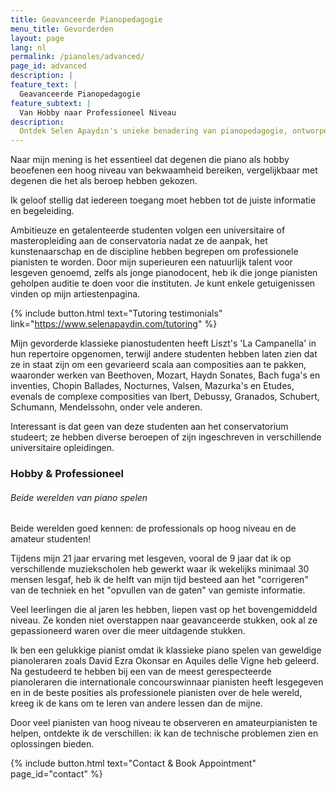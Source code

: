 ```yaml
---
title: Geavanceerde Pianopedagogie
menu_title: Gevorderden
layout: page
lang: nl
permalink: /pianoles/advanced/
page_id: advanced
description: |
feature_text: |
  Geavanceerde Pianopedagogie
feature_subtext: |
  Van Hobby naar Professioneel Niveau
description:
  Ontdek Selen Apaydın's unieke benadering van pianopedagogie, ontworpen om amateurpianisten te helpen professioneel niveau te bereiken. Leer over haar ervaring in het onderwijzen van geavanceerd repertoire aan niet-conservatorium studenten en haar methoden om technische uitdagingen te overwinnen. #PianoOnderwijs #GeavanceerdePianotechniek
---
```


Naar mijn mening is het essentieel dat degenen die piano als hobby beoefenen een hoog niveau van bekwaamheid bereiken, vergelijkbaar met degenen die het als beroep hebben gekozen.

Ik geloof stellig dat iedereen toegang moet hebben tot de juiste informatie en begeleiding.

​​Ambitieuze en getalenteerde studenten volgen een universitaire of masteropleiding aan de conservatoria nadat ze de aanpak, het kunstenaarschap en de discipline hebben begrepen om professionele pianisten te worden. Door mijn superieuren een natuurlijk talent voor lesgeven genoemd, zelfs als jonge pianodocent, heb ik die jonge pianisten geholpen auditie te doen voor die instituten. Je kunt enkele getuigenissen vinden op mijn artiestenpagina. 

{% include button.html text="Tutoring testimonials" link="https://www.selenapaydin.com/tutoring" %} 

Mijn gevorderde klassieke pianostudenten heeft Liszt's 'La Campanella' in hun repertoire opgenomen, terwijl andere studenten hebben laten zien dat ze in staat zijn om een gevarieerd scala aan composities aan te pakken, waaronder werken van Beethoven, Mozart, Haydn Sonates, Bach fuga's en inventies, Chopin Ballades, Nocturnes, Valsen, Mazurka's en Etudes, evenals de complexe composities van Ibert, Debussy, Granados, Schubert, Schumann, Mendelssohn, onder vele anderen.

Interessant is dat geen van deze studenten aan het conservatorium studeert; ze hebben diverse beroepen of zijn ingeschreven in verschillende universitaire opleidingen.

### Hobby & Professioneel

###### Beide werelden van piano spelen

Beide werelden goed kennen: de professionals op hoog niveau en de amateur studenten!

Tijdens mijn 21 jaar ervaring met lesgeven, vooral de 9 jaar dat ik op verschillende muziekscholen heb gewerkt waar ik wekelijks minimaal 30 mensen lesgaf, heb ik de helft van mijn tijd besteed aan het "corrigeren" van de techniek en het "opvullen van de gaten" van gemiste informatie.

​​Veel leerlingen die al jaren les hebben, liepen vast op het bovengemiddeld niveau. Ze konden niet overstappen naar geavanceerde stukken, ook al ze gepassioneerd waren over die meer uitdagende stukken.

​Ik ben een gelukkige pianist omdat ik klassieke piano spelen van geweldige pianoleraren zoals David Ezra Okonsar en Aquiles delle Vigne heb geleerd. Na gestudeerd te hebben bij een van de meest gerespecteerde pianoleraren die internationale concourswinnaar pianisten heeft lesgegeven en in de beste posities als professionele pianisten over de hele wereld, kreeg ik de kans om te leren van andere lessen dan de mijne.

Door veel pianisten van hoog niveau te observeren en amateurpianisten te helpen, ontdekte ik de verschillen: ik kan de technische problemen zien en oplossingen bieden.

{% include button.html text="Contact & Book Appointment" page_id="contact" %} 